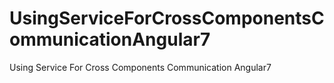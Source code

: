 # UsingServiceForCrossComponentsCommunicationAngular7
Using Service For Cross Components Communication Angular7
